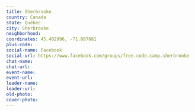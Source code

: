 ```yaml
---
title: Sherbrooke
country: Canada
state: Québec
city: Sherbrooke
neighborhood: 
coordinates: 45.402996, -71.887681
plus-code:
social-name: Facebook
social-url: https://www.facebook.com/groups/free.code.camp.sherbrooke
chat-name:
chat-url:
event-name:
event-url:
leader-name:
leader-url:
old-photo: 
cover-photo:
---
```


